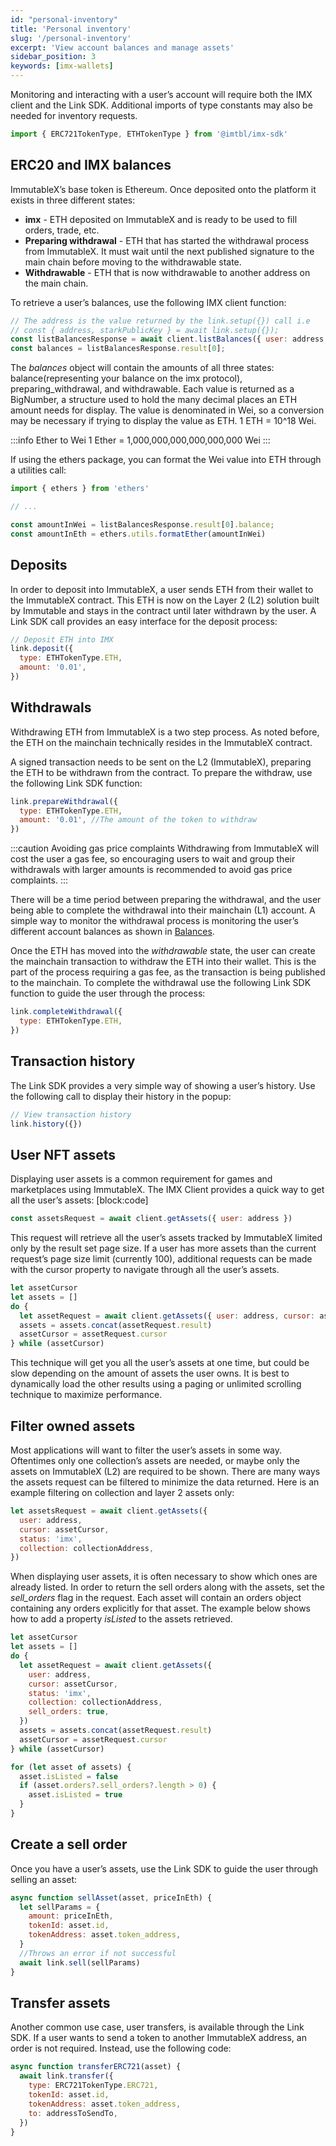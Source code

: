 ```yaml
---
id: "personal-inventory"
title: 'Personal inventory'
slug: '/personal-inventory'
excerpt: 'View account balances and manage assets'
sidebar_position: 3
keywords: [imx-wallets]
---
```


Monitoring and interacting with a user’s account will require both the IMX client and the Link SDK. Additional imports of type constants may also be needed for inventory requests.

```javascript title="Constants required for inventory requests"
import { ERC721TokenType, ETHTokenType } from '@imtbl/imx-sdk'
```

## ERC20 and IMX balances

ImmutableX’s base token is Ethereum. Once deposited onto the platform it exists in three different states:

- **imx** - ETH deposited on ImmutableX and is ready to be used to fill orders, trade, etc.
- **Preparing withdrawal** - ETH that has started the withdrawal process from ImmutableX. It must wait until the next published signature to the main chain before moving to the withdrawable state.
- **Withdrawable** - ETH that is now withdrawable to another address on the main chain.

To retrieve a user’s balances, use the following IMX client function:

```javascript
// The address is the value returned by the link.setup({}) call i.e
// const { address, starkPublicKey } = await link.setup({});
const listBalancesResponse = await client.listBalances({ user: address })
const balances = listBalancesResponse.result[0];
```

The _balances_ object will contain the amounts of all three states: balance(representing your balance on the imx protocol), preparing_withdrawal, and withdrawable. Each value is returned as a BigNumber, a structure used to hold the many decimal places an ETH amount needs for display. The value is denominated in Wei, so a conversion may be necessary if trying to display the value as ETH. 1 ETH = 10^18 Wei.

:::info Ether to Wei
1 Ether = 1,000,000,000,000,000,000 Wei
:::

If using the ethers package, you can format the Wei value into ETH through a utilities call:

```javascript title="Wei to ETH"
import { ethers } from 'ethers'

// ...

const amountInWei = listBalancesResponse.result[0].balance;
const amountInEth = ethers.utils.formatEther(amountInWei)
```

## Deposits

In order to deposit into ImmutableX, a user sends ETH from their wallet to the ImmutableX contract. This ETH is now on the Layer 2 (L2) solution built by Immutable and stays in the contract until later withdrawn by the user. A Link SDK call provides an easy interface for the deposit process:

```javascript
// Deposit ETH into IMX
link.deposit({
  type: ETHTokenType.ETH,
  amount: '0.01',
})
```

## Withdrawals

Withdrawing ETH from ImmutableX is a two step process. As noted before, the ETH on the mainchain technically resides in the ImmutableX contract.

A signed transaction needs to be sent on the L2 (ImmutableX), preparing the ETH to be withdrawn from the contract. To prepare the withdraw, use the following Link SDK function:

```javascript
link.prepareWithdrawal({
  type: ETHTokenType.ETH,
  amount: '0.01', //The amount of the token to withdraw
})
```

:::caution Avoiding gas price complaints
Withdrawing from ImmutableX will cost the user a gas fee, so encouraging users to wait and group their withdrawals with larger amounts is recommended to avoid gas price complaints.
:::

There will be a time period between preparing the withdrawal, and the user being able to complete the withdrawal into their mainchain (L1) account. A simple way to monitor the withdrawal process is monitoring the user’s different account balances as shown in [Balances](#erc20imx-balances).

Once the ETH has moved into the _withdrawable_ state, the user can create the mainchain transaction to withdraw the ETH into their wallet. This is the part of the process requiring a gas fee, as the transaction is being published to the mainchain. To complete the withdrawal use the following Link SDK function to guide the user through the process:

```javascript
link.completeWithdrawal({
  type: ETHTokenType.ETH,
})
```

## Transaction history

The Link SDK provides a very simple way of showing a user’s history. Use the following call to display their history in the popup:

```javascript
// View transaction history
link.history({})
```

## User NFT assets

Displaying user assets is a common requirement for games and marketplaces using ImmutableX. The IMX Client provides a quick way to get all the user’s assets:
[block:code]

```javascript
const assetsRequest = await client.getAssets({ user: address })
```

This request will retrieve all the user’s assets tracked by ImmutableX limited only by the result set page size. If a user has more assets than the current request’s page size limit (currently 100), additional requests can be made with the cursor property to navigate through all the user’s assets.

```javascript
let assetCursor
let assets = []
do {
  let assetRequest = await client.getAssets({ user: address, cursor: assetCursor })
  assets = assets.concat(assetRequest.result)
  assetCursor = assetRequest.cursor
} while (assetCursor)
```

This technique will get you all the user’s assets at one time, but could be slow depending on the amount of assets the user owns. It is best to dynamically load the other results using a paging or unlimited scrolling technique to maximize performance.

## Filter owned assets

Most applications will want to filter the user’s assets in some way. Oftentimes only one collection’s assets are needed, or maybe only the assets on ImmutableX (L2) are required to be shown. There are many ways the assets request can be filtered to minimize the data returned. Here is an example filtering on collection and layer 2 assets only:

```javascript
let assetsRequest = await client.getAssets({
  user: address,
  cursor: assetCursor,
  status: 'imx',
  collection: collectionAddress,
})
```

When displaying user assets, it is often necessary to show which ones are already listed. In order to return the sell orders along with the assets, set the _sell_orders_ flag in the request. Each asset will contain an orders object containing any orders explicitly for that asset. The example below shows how to add a property _isListed_ to the assets retrieved.

```javascript
let assetCursor
let assets = []
do {
  let assetRequest = await client.getAssets({
    user: address,
    cursor: assetCursor,
    status: 'imx',
    collection: collectionAddress,
    sell_orders: true,
  })
  assets = assets.concat(assetRequest.result)
  assetCursor = assetRequest.cursor
} while (assetCursor)

for (let asset of assets) {
  asset.isListed = false
  if (asset.orders?.sell_orders?.length > 0) {
    asset.isListed = true
  }
}
```

## Create a sell order

Once you have a user’s assets, use the Link SDK to guide the user through selling an asset:

```javascript
async function sellAsset(asset, priceInEth) {
  let sellParams = {
    amount: priceInEth,
    tokenId: asset.id,
    tokenAddress: asset.token_address,
  }
  //Throws an error if not successful
  await link.sell(sellParams)
}
```

## Transfer assets

Another common use case, user transfers, is available through the Link SDK. If a user wants to send a token to another ImmutableX address, an order is not required. Instead, use the following code:

```javascript
async function transferERC721(asset) {
  await link.transfer({
    type: ERC721TokenType.ERC721,
    tokenId: asset.id,
    tokenAddress: asset.token_address,
    to: addressToSendTo,
  })
}
```
